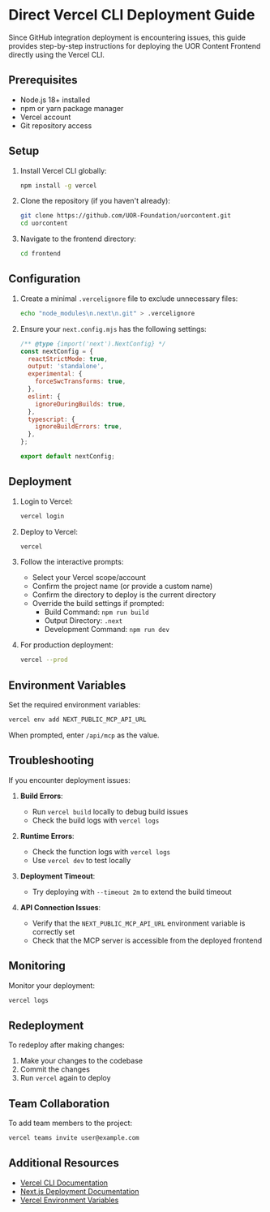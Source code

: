 # Direct Vercel CLI Deployment Guide

Since GitHub integration deployment is encountering issues, this guide provides step-by-step instructions for deploying the UOR Content Frontend directly using the Vercel CLI.

## Prerequisites

- Node.js 18+ installed
- npm or yarn package manager
- Vercel account
- Git repository access

## Setup

1. Install Vercel CLI globally:
   ```bash
   npm install -g vercel
   ```

2. Clone the repository (if you haven't already):
   ```bash
   git clone https://github.com/UOR-Foundation/uorcontent.git
   cd uorcontent
   ```

3. Navigate to the frontend directory:
   ```bash
   cd frontend
   ```

## Configuration

1. Create a minimal `.vercelignore` file to exclude unnecessary files:
   ```bash
   echo "node_modules\n.next\n.git" > .vercelignore
   ```

2. Ensure your `next.config.mjs` has the following settings:
   ```javascript
   /** @type {import('next').NextConfig} */
   const nextConfig = {
     reactStrictMode: true,
     output: 'standalone',
     experimental: {
       forceSwcTransforms: true,
     },
     eslint: {
       ignoreDuringBuilds: true,
     },
     typescript: {
       ignoreBuildErrors: true,
     },
   };

   export default nextConfig;
   ```

## Deployment

1. Login to Vercel:
   ```bash
   vercel login
   ```

2. Deploy to Vercel:
   ```bash
   vercel
   ```

3. Follow the interactive prompts:
   - Select your Vercel scope/account
   - Confirm the project name (or provide a custom name)
   - Confirm the directory to deploy is the current directory
   - Override the build settings if prompted:
     - Build Command: `npm run build`
     - Output Directory: `.next`
     - Development Command: `npm run dev`

4. For production deployment:
   ```bash
   vercel --prod
   ```

## Environment Variables

Set the required environment variables:

```bash
vercel env add NEXT_PUBLIC_MCP_API_URL
```

When prompted, enter `/api/mcp` as the value.

## Troubleshooting

If you encounter deployment issues:

1. **Build Errors**:
   - Run `vercel build` locally to debug build issues
   - Check the build logs with `vercel logs`

2. **Runtime Errors**:
   - Check the function logs with `vercel logs`
   - Use `vercel dev` to test locally

3. **Deployment Timeout**:
   - Try deploying with `--timeout 2m` to extend the build timeout

4. **API Connection Issues**:
   - Verify that the `NEXT_PUBLIC_MCP_API_URL` environment variable is correctly set
   - Check that the MCP server is accessible from the deployed frontend

## Monitoring

Monitor your deployment:

```bash
vercel logs
```

## Redeployment

To redeploy after making changes:

1. Make your changes to the codebase
2. Commit the changes
3. Run `vercel` again to deploy

## Team Collaboration

To add team members to the project:

```bash
vercel teams invite user@example.com
```

## Additional Resources

- [Vercel CLI Documentation](https://vercel.com/docs/cli)
- [Next.js Deployment Documentation](https://nextjs.org/docs/deployment)
- [Vercel Environment Variables](https://vercel.com/docs/concepts/projects/environment-variables)
